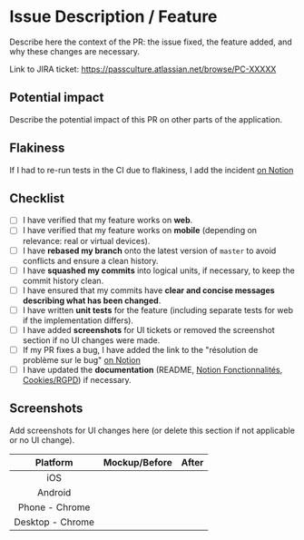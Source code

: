 # Issue Description / Feature

Describe here the context of the PR: the issue fixed, the feature added, and why these changes are necessary.

Link to JIRA ticket: <https://passculture.atlassian.net/browse/PC-XXXXX>

## Potential impact

Describe the potential impact of this PR on other parts of the application.

## Flakiness

If I had to re-run tests in the CI due to flakiness, I add the incident [on Notion][2]

## Checklist

- [ ] I have verified that my feature works on **web**.
- [ ] I have verified that my feature works on **mobile** (depending on relevance: real or virtual devices).
- [ ] I have **rebased my branch** onto the latest version of `master` to avoid conflicts and ensure a clean history.
- [ ] I have **squashed my commits** into logical units, if necessary, to keep the commit history clean.
- [ ] I have ensured that my commits have **clear and concise messages describing what has been changed**.
- [ ] I have written **unit tests** for the feature (including separate tests for web if the implementation differs).
- [ ] I have added **screenshots** for UI tickets or removed the screenshot section if no UI changes were made.
- [ ] If my PR fixes a bug, I have added the link to the "résolution de problème sur le bug" [on Notion][1]
- [ ] I have updated the **documentation** (README, [Notion Fonctionnalités][3], [Cookies/RGPD][4]) if necessary.

## Screenshots

Add screenshots for UI changes here (or delete this section if not applicable or no UI change).

| Platform         | Mockup/Before | After |
| :--------------: | :-----------: | :---: |
| iOS              |               |       |
| Android          |               |       |
| Phone - Chrome   |               |       |
| Desktop - Chrome |               |       |

[1]: https://www.notion.so/passcultureapp/R-solution-de-probl-mes-sur-les-bugs-5dd6df8f6a754e6887066cf613467d0a
[2]: https://www.notion.so/passcultureapp/cb45383351b44723a6f2d9e1481ad6bb?v=10fe47258701423985aa7d25bb04cfee&pvs=4
[3]: https://www.notion.so/passcultureapp/ee41fd44e01d40a5ba059d8782644c8f?v=2942b814969d4fae965a7d63bf5c502e&pvs=18
[4]: https://www.notion.so/passcultureapp/Cookies-et-autres-traceurs-ac25e6cc954549309889fcca75dc1ce8
